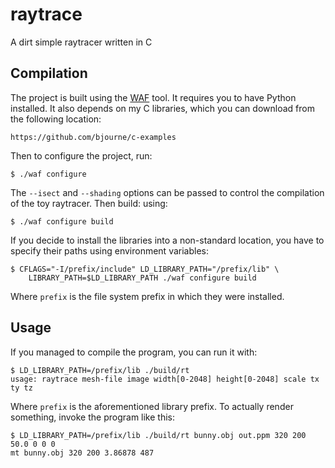 # raytrace
A dirt simple raytracer written in C

## Compilation

The project is built using the
[WAF](https://github.com/waf-project/waf) tool. It requires you to
have Python installed. It also depends on my C libraries, which you
can download from the following location:

    https://github.com/bjourne/c-examples

Then to configure the project, run:

    $ ./waf configure

The `--isect` and `--shading` options can be passed to control the
compilation of the toy raytracer. Then build: using:

    $ ./waf configure build

If you decide to install the libraries into a non-standard location,
you have to specify their paths using environment variables:

    $ CFLAGS="-I/prefix/include" LD_LIBRARY_PATH="/prefix/lib" \
        LIBRARY_PATH=$LD_LIBRARY_PATH ./waf configure build

Where `prefix` is the file system prefix in which they were
installed.

## Usage

If you managed to compile the program, you can run it with:

    $ LD_LIBRARY_PATH=/prefix/lib ./build/rt
    usage: raytrace mesh-file image width[0-2048] height[0-2048] scale tx ty tz

Where `prefix` is the aforementioned library prefix. To actually
render something, invoke the program like this:

    $ LD_LIBRARY_PATH=/prefix/lib ./build/rt bunny.obj out.ppm 320 200 50.0 0 0 0
    mt bunny.obj 320 200 3.86878 487
